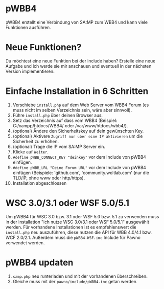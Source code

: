 # pWBB4
pWBB4 erstellt eine Verbindung von SA:MP zum WBB4 und kann viele Funktionen ausführen.

# Neue Funktionen?

Du möchtest eine neue Funktion bei der Include haben?
Erstelle eine neue Aufgabe und ich werde sie mir anschauen und eventuell in der nächsten Version implementieren.

# Einfache Installation in 6 Schritten

1. Verschiebe `install.php` auf dem Web Server vom WBB4 Forum (es muss nicht im selben Verzeichnis sein, wäre aber sinnvoll).
2. Führe `install.php` über deinen Browser aus.
3. Setz das Verzeichnis auf dass vom WBB4 (Beispiel: C:/xampp/htdocs/WBB4/ oder /var/www/htdocs/wbb4/).
4. (optional) Ändere den Sicherheitskey auf dein gewünschten Key.
5. (optional) Aktivere `Zugriff nur über eine IP aktivieren` um die Sicherheit zu erhöhen.
6. (optional) Trage die IP vom SA:MP Server ein.
7. Klicke auf `Weiter`.
8. `#define pWBB_CONNECT_KEY "deinkey"` vor dem Include von pWBB4 einfügen.
9. `#define pWBB_URL "Deine Forum URL"` vor dem Include von pWBB4 einfügen (Beispiele: 'github.com', 'community.woltlab.com' (nur die TLD/IP, ohne www oder http/https).
10. Installation abgeschlossen

# WSC 3.0/3.1 oder WSF 5.0/5.1

Um pWBB4 für WSC 3.0 bzw. 3.1 oder WSF 5.0 bzw. 5.1 zu verwenden muss in der Installation "Ich nutze WSC 3.0/3.1 oder WSF 5.0/5.1" ausgewählt werden.
Für vorhandene Installationen ist es empfehlenswert die `install.php` neu auszuführen, diese nutzen die API für WBB 4.0/4.1 bzw. WCF 2.0/2.1.
Außerdem muss die `pWBB4-WSF.inc` Include für Pawno verwendet werden.

# pWBB4 updaten

1. `samp.php` neu runterladen und mit der vorhandenen überschreiben.
2. Gleiche muss mit der `pawno/include/pWBB4.inc` getan werden.